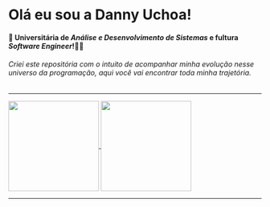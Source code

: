 # Olá eu sou a Danny Uchoa! 
#### :small_blue_diamond: Universitária de *Análise e Desenvolvimento de Sistemas* e fultura *Software Engineer*!:woman_technologist:
###### Criei este repositória com o intuito de acompanhar minha evolução nesse universo da programação, aqui você vai encontrar toda minha trajetória.

---

<div>
  <a href="https://github.com/YaraDanieleUchoa/github-readme-stats">
    <img height=180 align="center" src="https://github-readme-stats.vercel.app/api?username=YaraDanieleUchoa&show_icons=true&theme=moltack" />
  </a>
  <a href="https://github.com/YaraDanieleUchoa/convoychat">
    <img height=180 align="center" src="https://github-readme-stats.vercel.app/api/top-langs?username=YaraDanieleUchoa&hide_progress=true&layout=compact&theme=moltack&langs_count=8&card_width=180" />
  </a>
</div>

---

